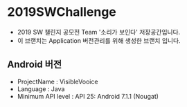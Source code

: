 # 2019SWChallenge <App>
- 2019 SW 챌린지 공모전 Team '소리가 보인다' 저장공간입니다.
- 이 브랜치는 Application 버전관리를 위해 생성한 브랜치 입니다. 


## Android 버전
- ProjectName : VisibleVooice
- Language : Java
- Minimum API level : API 25: Android 7.1.1 (Nougat)
